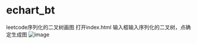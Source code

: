 # echart_bt
leetcode序列化的二叉树画图
打开index.html 输入框输入序列化的二叉树，点确定生成图
![image](https://user-images.githubusercontent.com/28861140/147650628-654d1491-32b6-4468-ac0b-f43d393f351d.png)
